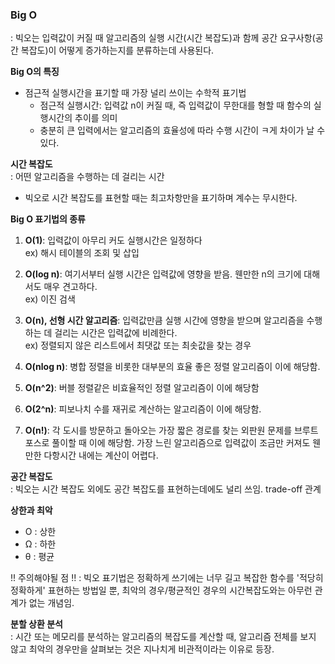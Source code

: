 ### **Big O**
: 빅오는 입력값이 커질 때 알고리즘의 실행 시간(시간 복잡도)과 함께 공간 요구사항(공간 복잡도)이 어떻게 증가하는지를 분류하는데 사용된다.

**Big O의 특징**  
- 점근적 실행시간을 표기할 때 가장 널리 쓰이는 수학적 표기법
  - 점근적 실행시간: 입력값 n이 커질 때, 즉 입력값이 무한대를 형할 때 함수의 실행시간의 추이를 의미
  - 충분히 큰 입력에서는 알고리즘의 효율성에 따라 수행 시간이 ㅋ게 차이가 날 수 있다.


**시간 복잡도**  
: 어떤 알고리즘을 수행하는 데 걸리는 시간
- 빅오로 시간 복잡도를 표현할 때는 최고차항만을 표기하며 계수는 무시한다.

**Big O 표기법의 종류**  
1. **O(1)**: 입력값이 아무리 커도 실행시간은 일정하다  
  ex) 해시 테이블의 조회 및 삽입

2. **O(log n)**: 여기서부터 실행 시간은 입력값에 영향을 받음. 웬만한 n의 크기에 대해서도 매우 견고하다.  
  ex) 이진 검색

3. **O(n), 선형 시간 알고리즘**: 입력값만큼 실행 시간에 영향을 받으며 알고리즘을 수행하는 데 걸리는 시간은 입력값에 비례한다.   
  ex) 정렬되지 않은 리스트에서 최댓값 또는 최솟값을 찾는 경우

4. **O(nlog n)**: 병합 정렬을 비롯한 대부분의 효율 좋은 정렬 알고리즘이 이에 해당함. 

5. **O(n^2)**: 버블 정렬같은 비효율적인 정렬 알고리즘이 이에 해당함

6. **O(2^n)**: 피보나치 수를 재귀로 계산하는 알고리즘이 이에 해당함.

7. **O(n!)**: 각 도시를 방문하고 돌아오는 가장 짧은 경로를 찾는 외판원 문제를 브루트 포스로 풀이할 때 이에 해당함. 가장 느린 알고리즘으로 입력값이 조금만 커져도 웬만한 다항시간 내에는 계산이 어렵다.

**공간 복잡도**  
: 빅오는 시간 복잡도 외에도 공간 복잡도를 표현하는데에도 널리 쓰임. trade-off 관계  

**상한과 최악**
- O : 상한
- Ω : 하한
- θ : 평균

!! 주의해야될 점 !! : 빅오 표기법은 정확하게 쓰기에는 너무 길고 복잡한 함수를 '적당히 정확하게' 표현하는 방법일 뿐, 최악의 경우/평균적인 경우의 시간복잡도와는 아무런 관계가 없는 개념임.

**분할 상환 분석**  
: 시간 또는 메모리를 분석하는 알고리즘의 복잡도를 계산할 때, 알고리즘 전체를 보지 않고 최악의 경우만을 살펴보는 것은 지나치게 비관적이라는 이유로 등장.  

